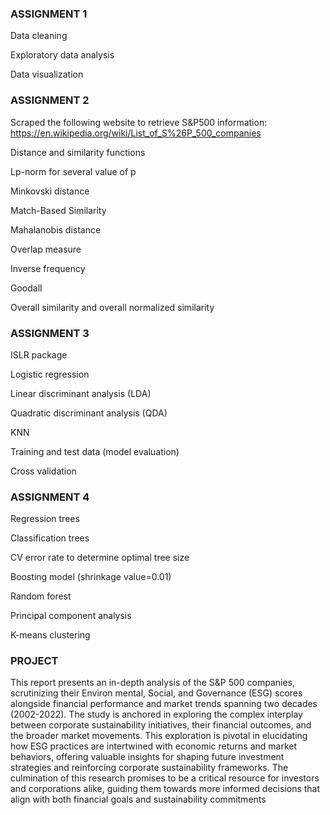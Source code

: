 ### ASSIGNMENT 1

Data cleaning

Exploratory data analysis

Data visualization


### ASSIGNMENT 2

Scraped the following website to retrieve S&P500 information:  
https://en.wikipedia.org/wiki/List_of_S%26P_500_companies

Distance and similarity functions

Lp-norm for several value of p

Minkovski distance

Match-Based Similarity 

Mahalanobis distance

Overlap measure

Inverse frequency

Goodall

Overall similarity and overall normalized similarity

### ASSIGNMENT 3

ISLR package

Logistic regression

Linear discriminant analysis (LDA)

Quadratic discriminant analysis (QDA)

KNN

Training and test data (model evaluation)

Cross validation

### ASSIGNMENT 4

Regression trees

Classification trees

CV error rate to determine optimal tree size

Boosting model (shrinkage value=0.01)

Random forest

Principal component analysis

K-means clustering


### PROJECT 

This report presents an in-depth analysis of the S&P 500 companies, scrutinizing their Environ
mental, Social, and Governance (ESG) scores alongside financial performance and market trends spanning
two decades (2002-2022). The study is anchored in exploring the complex interplay between corporate
sustainability initiatives, their financial outcomes, and the broader market movements. This exploration
is pivotal in elucidating how ESG practices are intertwined with economic returns and market behaviors,
offering valuable insights for shaping future investment strategies and reinforcing corporate sustainability
frameworks. The culmination of this research promises to be a critical resource for investors and corporations
alike, guiding them towards more informed decisions that align with both financial goals and sustainability
commitments









